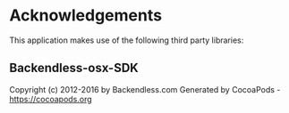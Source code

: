 # Acknowledgements
This application makes use of the following third party libraries:

## Backendless-osx-SDK

Copyright (c) 2012-2016 by Backendless.com
Generated by CocoaPods - https://cocoapods.org

